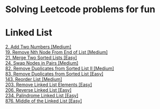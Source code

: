 # Solving Leetcode problems for fun

# Linked List
[2. Add Two Numbers [Medium]](https://leetcode.com/problems/add-two-numbers/)<br/>
[19. Remove Nth Node From End of List [Medium]](https://leetcode.com/problems/remove-nth-node-from-end-of-list/)<br/>
[21. Merge Two Sorted Lists [Easy]](https://leetcode.com/problems/merge-two-sorted-lists/)<br/>
[24. Swap Nodes in Pairs [Medium]](https://leetcode.com/problems/swap-nodes-in-pairs/)<br/>
[82. Remove Duplicates from Sorted List II [Medium]](https://leetcode.com/problems/remove-duplicates-from-sorted-list-ii/)<br/>
[83. Remove Duplicates from Sorted List [Easy]](https://leetcode.com/problems/remove-duplicates-from-sorted-list/)<br/>
[143. Reorder List [Medium]](https://leetcode.com/problems/reorder-list/)<br/>
[203. Remove Linked List Elements [Easy]](https://leetcode.com/problems/remove-linked-list-elements/)<br/>
[206. Reverse Linked List [Easy]](https://leetcode.com/problems/reverse-linked-list/)<br/>
[234. Palindrome Linked List [Easy]](https://leetcode.com/problems/palindrome-linked-list/)<br/>
[876. Middle of the Linked List [Easy]](https://leetcode.com/problems/middle-of-the-linked-list/)<br/>
